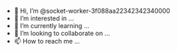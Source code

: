 - 👋 Hi, I’m @socket-worker-3f088aa22342342340000
- 👀 I’m interested in ...
- 🌱 I’m currently learning ...
- 💞️ I’m looking to collaborate on ...
- 📫 How to reach me ...

<!---
socket-worker-3f088aa22342342340000/socket-worker-3f088aa22342342340000 is a ✨ special ✨ repository because its `README.md` (this file) appears on your GitHub profile.
You can click the Preview link to take a look at your changes.
--->
